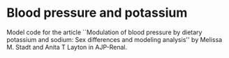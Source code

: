 # Blood pressure and potassium
Model code for the article ``Modulation of blood pressure by dietary potassium and sodium: Sex differences and modeling analysis'' by Melissa M. Stadt and Anita T Layton in AJP-Renal.
